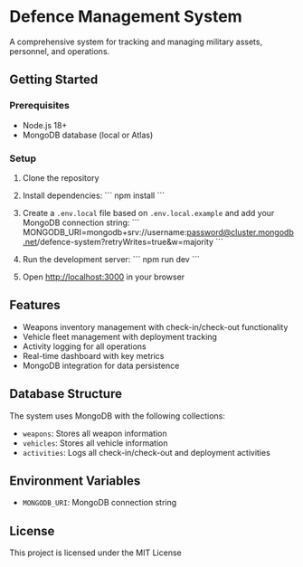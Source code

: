 # Defence Management System

A comprehensive system for tracking and managing military assets, personnel, and operations.

## Getting Started

### Prerequisites

- Node.js 18+ 
- MongoDB database (local or Atlas)

### Setup

1. Clone the repository
2. Install dependencies:
   \`\`\`
   npm install
   \`\`\`
3. Create a `.env.local` file based on `.env.local.example` and add your MongoDB connection string:
   \`\`\`
   MONGODB_URI=mongodb+srv://username:password@cluster.mongodb.net/defence-system?retryWrites=true&w=majority
   \`\`\`

4. Run the development server:
   \`\`\`
   npm run dev
   \`\`\`

5. Open [http://localhost:3000](http://localhost:3000) in your browser

## Features

- Weapons inventory management with check-in/check-out functionality
- Vehicle fleet management with deployment tracking
- Activity logging for all operations
- Real-time dashboard with key metrics
- MongoDB integration for data persistence

## Database Structure

The system uses MongoDB with the following collections:

- `weapons`: Stores all weapon information
- `vehicles`: Stores all vehicle information
- `activities`: Logs all check-in/check-out and deployment activities

## Environment Variables

- `MONGODB_URI`: MongoDB connection string

## License

This project is licensed under the MIT License

